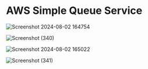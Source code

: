 # AWS Simple Queue Service 

![Screenshot 2024-08-02 164754](https://github.com/user-attachments/assets/77242140-1e32-4695-9c85-dde6abe4ae52)

![Screenshot (340)](https://github.com/user-attachments/assets/c153c756-98c7-4c25-92f1-f1afb3956bc3)

![Screenshot 2024-08-02 165022](https://github.com/user-attachments/assets/c38d91e8-5bba-4014-9c27-0fdc763268b6)

![Screenshot (341)](https://github.com/user-attachments/assets/4a9c90d9-218b-48a4-b113-b9fb886df041)
